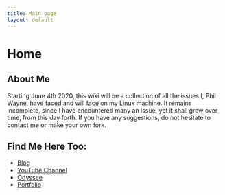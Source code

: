 ```yaml
---
title: Main page
layout: default
---
```


# Home

## About Me

Starting June 4th 2020, this wiki will be a collection of all the issues I,
Phil Wayne, have faced and will face on my Linux machine. It remains
incomplete, since I have encountered many an issue, yet it shall grow over
time, from this day forth. If you have any suggestions, do not hesitate to
contact me or make your own fork.

## Find Me Here Too:

+ [Blog](https://madlibrarian.xyz)
+ [YouTube Channel](https://www.youtube.com/channel/UCsem4aDdFN9x719N9EPZkww)
+ [Odyssee](https://odysee.com/@PhilWayne:c)
+ [Portfolio](https://soimuen11.github.io/philippe-iannetta/)
